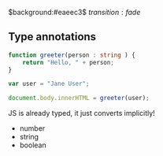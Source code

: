 $background:#eaeec3$
$transition:fade$
## Type annotations

```typescript
function greeter(person : string ) {
    return "Hello, " + person;
}

var user = "Jane User";

document.body.innerHTML = greeter(user);                    

```

JS is already typed, it just converts implicitly!
- number
- string
- boolean

